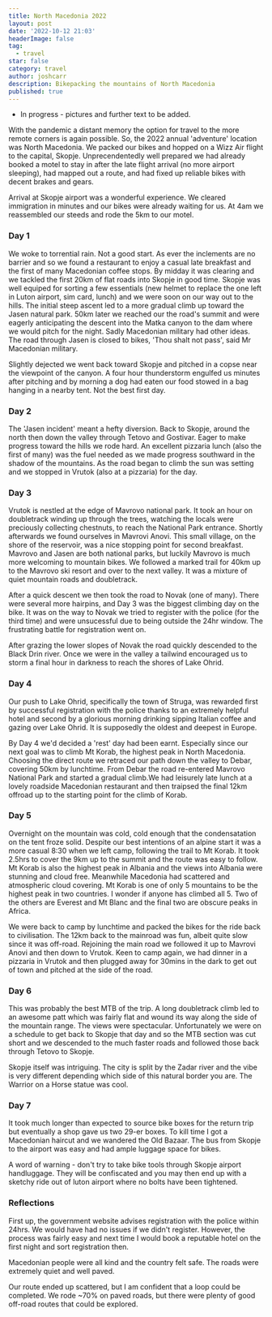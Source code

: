 ```yaml
---
title: North Macedonia 2022
layout: post
date: '2022-10-12 21:03'
headerImage: false
tag:
  - travel
star: false
category: travel
author: joshcarr
description: Bikepacking the mountains of North Macedonia
published: true
---
```

* In progress - pictures and further text to be added.

With the pandemic a distant memory the option for travel to the more remote corners is again possible. So, the 2022 annual 'adventure' location was North Macedonia. We packed our bikes and hopped on a Wizz Air flight to the capital, Skopje. Unprecendentedly well prepared we had already booked a motel to stay in after the late flight arrival (no more airport sleeping), had mapped out a route, and had fixed up reliable bikes with decent brakes and gears. 

Arrival at Skopje airport was a wonderful experience. We cleared immigration in minutes and our bikes were already waiting for us. At 4am we reassembled our steeds and rode the 5km to our motel.   

### Day 1
We woke to torrential rain. Not a good start. As ever the inclements are no barrier and so we found a restaurant to enjoy a casual late breakfast and the first of many Macedonian coffee stops. By midday it was clearing and we tackled the first 20km of flat roads into Skopje in good time. Skopje was well equiped for sorting a few essentials (new helmet to replace the one left in Luton airport, sim card, lunch) and we were soon on our way out to the hills. The initial steep ascent led to a more gradual climb up toward the Jasen natural park. 50km later we reached our the road's summit and were eagerly anticipating the descent into the Matka canyon to the dam where we would pitch for the night. Sadly Macedonian military had other ideas. The road through Jasen is closed to bikes, 'Thou shalt not pass', said Mr Macedonian military. 

Slightly dejected we went back toward Skopje and pitched in a copse near the viewpoint of the canyon. A four hour thunderstorm engulfed us minutes after pitching and by morning a dog had eaten our food stowed in a bag hanging in a nearby tent. Not the best first day. 

### Day 2
The 'Jasen incident' meant a hefty diversion. Back to Skopje, around the north then down the valley through Tetovo and Gostivar. Eager to make progress toward the hills we rode hard. An excellent pizzaria lunch (also the first of many) was the fuel needed as we made progress southward in the shadow of the mountains. As the road began to climb the sun was setting and we stopped in Vrutok (also at a pizzaria) for the day.

### Day 3
Vrutok is nestled at the edge of Mavrovo national park. It took an hour on doubletrack winding up through the trees, watching the locals were preciously collecting chestnuts, to reach the National Park entrance. Shortly afterwards we found ourselves in Mavrovi Anovi. This small village, on the shore of the reservoir, was a nice stopping point for second breakfast. Mavrovo and Jasen are both national parks, but luckily Mavrovo is much more welcoming to mountain bikes. We followed a marked trail for 40km up to the Mavrovo ski resort and over to the next valley. It was a mixture of quiet mountain roads and doubletrack. 

After a quick descent we then took the road to Novak (one of many). There were several more hairpins, and Day 3 was the biggest climbing day on the bike. It was on the way to Novak we tried to register with the police (for the third time) and were unsucessful due to being outside the 24hr window. The frustrating battle for registration went on.

After grazing the lower slopes of Novak the road quickly descended to the Black Drin river. Once we were in the valley a tailwind encouraged us to storm a final hour in darkness to reach the shores of Lake Ohrid. 

### Day 4
Our push to Lake Ohrid, specifically the town of Struga, was rewarded first by successful registration with the police thanks to an extremely helpful hotel and second by a glorious morning drinking sipping Italian coffee and gazing over Lake Ohrid. It is supposedly the oldest and deepest in Europe.

By Day 4 we'd decided a 'rest' day had been earnt. Especially since our next goal was to climb Mt Korab, the highest peak in North Macedonia. Choosing the direct route we retraced our path down the valley to Debar, covering 50km by lunchtime. From Debar the road re-entered Mavrovo National Park and started a gradual climb.We had leisurely late lunch at a lovely roadside Macedonian restaurant and then traipsed the final 12km offroad up to the starting point for the climb of Korab. 

### Day 5
Overnight on the mountain was cold, cold enough that the condensatation on the tent froze solid. Despite our best intentions of an alpine start it was a more casual 8:30 when we left camp, following the trail to Mt Korab. It took 2.5hrs to cover the 9km up to the summit and the route was easy to follow. Mt Korab is also the highest peak in Albania and the views into Albania were stunning and cloud free. Meanwhile Macedonia had scattered and atmospheric cloud covering. Mt Korab is one of only 5 mountains to be the highest peak in two countries. I wonder if anyone has climbed all 5. Two of the others are Everest and Mt Blanc and the final two are obscure peaks in Africa.

We were back to camp by lunchtime and packed the bikes for the ride back to civilisation. The 12km back to the mainroad was fun, albeit quite slow since it was off-road. Rejoining the main road we followed it up to Mavrovi Anovi  and then down to Vrutok. Keen to camp again, we had dinner in a pizzaria in Vrutok and then plugged away for 30mins in the dark to get out of town and pitched at the side of the road.

### Day 6
This was probably the best MTB of the trip. A long doubletrack climb led to an awesome patt which was fairly flat and wound its way along the side of the mountain range. The views were spectacular. Unfortunately we were on a schedule to get back to Skopje that day and so the MTB section was cut short and we descended to the much faster roads and followed those back through Tetovo to Skopje.

Skopje itself was intriguing. The city is split by the Zadar river and the vibe is very different depending which side of this natural border you are. The Warrior on a Horse statue was cool. 

### Day 7
It took much longer than expected to source bike boxes for the return trip but eventually a shop gave us two 29-er boxes. To kill time I got a Macedonian haircut and we wandered the Old Bazaar. The bus from Skopje to the airport was easy and had ample luggage space for bikes.

A word of warning - don't try to take bike tools through Skopje airport handluggage. They will be confiscated and you may then end up with a sketchy ride out of luton airport where no bolts have been tightened. 


### Reflections
First up, the government website advises registration with the police within 24hrs. We would have had no issues if we didn't register. However, the process was fairly easy and next time I would book a reputable hotel on the first night and sort registration then. 

Macedonian people were all kind and the country felt safe. The roads were extremely quiet and well paved. 

Our route ended up scattered, but I am confident that a loop could be completed. We rode ~70% on paved roads, but there were plenty of good off-road routes that could be explored. 


